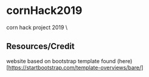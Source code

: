 # cornHack2019
corn hack project 2019 \
## Resources/Credit
website based on bootstrap template found (here)[https://startbootstrap.com/template-overviews/bare/]
